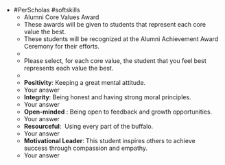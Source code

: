 - #PerScholas #softskills
	- Alumni Core Values Award
	- These awards will be given to students that represent each core value the best.
	- These students will be recognized at the Alumni Achievement Award Ceremony for their efforts.
	-
	- Please select, for each core value, the student that you feel best represents each value the best.
	-
	- **Positivity**: Keeping a great mental attitude.
	- Your answer
	- **Integrity**: Being honest and having strong moral principles.
	- Your answer
	- **Open-minded** : Being open to feedback and growth opportunities.
	- Your answer
	- **Resourceful**:  Using every part of the buffalo.
	- Your answer
	- **Motivational Leader**: This student inspires others to achieve success through compassion and empathy.
	- Your answer